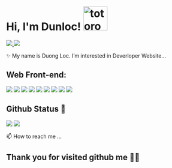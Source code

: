 # Hi, I'm Dunloc! <img src="https://emoji.gg/assets/emoji/9085-totoro.png" width="64px" height="64px" alt="totoro">
<a href=https://www.facebook.com/dunloc.neee/> <img src="https://img.shields.io/badge/-Facebok-blue"> </a> <img src="https://komarev.com/ghpvc/?username=anhduy1202&color=blue">

✨ My name is Duong Loc. I’m interested in Deverloper Website...

## Web Front-end:
<img src="https://img.shields.io/badge/react-%2320232a.svg?style=for-the-badge&logo=react&logoColor=%2361DAFB"> <img src="https://img.shields.io/badge/Next-black?style=for-the-badge&logo=next.js&logoColor=white"> <img src="https://img.shields.io/badge/javascript-%23323330.svg?style=for-the-badge&logo=javascript&logoColor=%23F7DF1E"> <img src="https://img.shields.io/badge/typescript-%23007ACC.svg?style=for-the-badge&logo=typescript&logoColor=white">  <img src="https://img.shields.io/badge/html5-%23E34F26.svg?style=for-the-badge&logo=html5&logoColor=white"> <img src="https://img.shields.io/badge/css3-%231572B6.svg?style=for-the-badge&logo=css3&logoColor=white"> <img src="https://img.shields.io/badge/redux-%23593d88.svg?style=for-the-badge&logo=redux&logoColor=white"> <img src="https://img.shields.io/badge/tailwindcss-%2338B2AC.svg?style=for-the-badge&logo=tailwind-css&logoColor=white"> <img src="https://img.shields.io/badge/SASS-hotpink.svg?style=for-the-badge&logo=SASS&logoColor=white">

## Github Status 🎇

<img src="https://github-readme-stats.vercel.app/api?username=myloc442&theme=tokyonight&show_icons=true&count_private=true">

<img src="https://github-readme-stats.vercel.app/api/top-langs/?username=myloc442&theme=tokyonight&layout=compact&langs_count=5">

📫 How to reach me ...

## Thank you for visited github me 🥰🥰


